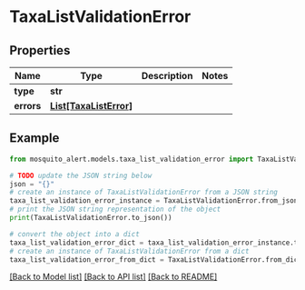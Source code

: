 # TaxaListValidationError


## Properties

Name | Type | Description | Notes
------------ | ------------- | ------------- | -------------
**type** | **str** |  | 
**errors** | [**List[TaxaListError]**](TaxaListError.md) |  | 

## Example

```python
from mosquito_alert.models.taxa_list_validation_error import TaxaListValidationError

# TODO update the JSON string below
json = "{}"
# create an instance of TaxaListValidationError from a JSON string
taxa_list_validation_error_instance = TaxaListValidationError.from_json(json)
# print the JSON string representation of the object
print(TaxaListValidationError.to_json())

# convert the object into a dict
taxa_list_validation_error_dict = taxa_list_validation_error_instance.to_dict()
# create an instance of TaxaListValidationError from a dict
taxa_list_validation_error_from_dict = TaxaListValidationError.from_dict(taxa_list_validation_error_dict)
```
[[Back to Model list]](../README.md#documentation-for-models) [[Back to API list]](../README.md#documentation-for-api-endpoints) [[Back to README]](../README.md)


